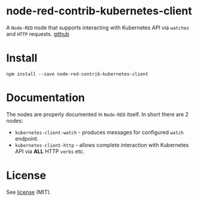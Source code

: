 # node-red-contrib-kubernetes-client

A `Node-RED` node that supports interacting with Kubernetes API via `watches` and `HTTP` requests. [github](https://github.com/travisghansen/node-red-contrib-kubernetes-client)

# Install

```
npm install --save node-red-contrib-kubernetes-client
```

# Documentation

The nodes are properly documented in `Node-RED` itself. In short there are 2 nodes:

- `kubernetes-client-watch` - produces messages for configured `watch` endpoint.
- `kubernetes-client-http` - allows complete interaction with Kubernetes API via **ALL** HTTP `verbs` etc.

# License

See [license](https://github.com/travisghansen/node-red-contrib-kubernetes-client/blob/master/LICENSE) (MIT).
